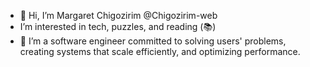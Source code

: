 - 👋 Hi, I’m Margaret Chigozirim @Chigozirim-web
- I’m interested in tech, puzzles, and reading (📚)
- 🌱 I’m a software engineer committed to solving users' problems, creating systems that scale efficiently, and optimizing performance.

<!---
Chigozirim-web/Chigozirim-web is a ✨ special ✨ repository because its `README.md` (this file) appears on your GitHub profile.
You can click the Preview link to take a look at your changes.
--->

